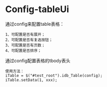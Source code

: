 Config-tableUi
==============
通过config来配置table表格：

    1、可配置是否有展开；
    2、可配置是否有复选按钮；
    3、可配置是否有页数；
    4、可配置是否排序；

通过config配置表格的tbody表头

    使用方法：
    iTable = $("#test_root").idb_Table(config);
    iTable.setData(1, xxx);
